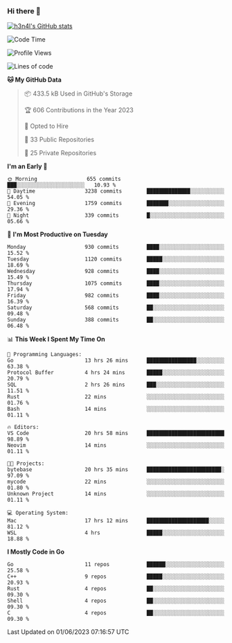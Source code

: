 ### Hi there 👋

[![h3n4l's GitHub stats](https://github-readme-stats.vercel.app/api?username=h3n4l&count_private=true&show_icons=true&theme=radical)](https://github.com/h3n4l/github-readme-stats)

<!--START_SECTION:waka-->
![Code Time](http://img.shields.io/badge/Code%20Time-1%2C261%20hrs%2027%20mins-blue)

![Profile Views](http://img.shields.io/badge/Profile%20Views-1-blue)

![Lines of code](https://img.shields.io/badge/From%20Hello%20World%20I%27ve%20Written-3.0%20million%20lines%20of%20code-blue)

**🐱 My GitHub Data** 

> 📦 433.5 kB Used in GitHub's Storage 
 > 
> 🏆 606 Contributions in the Year 2023
 > 
> 💼 Opted to Hire
 > 
> 📜 33 Public Repositories 
 > 
> 🔑 25 Private Repositories 
 > 
**I'm an Early 🐤** 

```text
🌞 Morning                655 commits         ███░░░░░░░░░░░░░░░░░░░░░░   10.93 % 
🌆 Daytime                3238 commits        ██████████████░░░░░░░░░░░   54.05 % 
🌃 Evening                1759 commits        ███████░░░░░░░░░░░░░░░░░░   29.36 % 
🌙 Night                  339 commits         █░░░░░░░░░░░░░░░░░░░░░░░░   05.66 % 
```
📅 **I'm Most Productive on Tuesday** 

```text
Monday                   930 commits         ████░░░░░░░░░░░░░░░░░░░░░   15.52 % 
Tuesday                  1120 commits        █████░░░░░░░░░░░░░░░░░░░░   18.69 % 
Wednesday                928 commits         ████░░░░░░░░░░░░░░░░░░░░░   15.49 % 
Thursday                 1075 commits        ████░░░░░░░░░░░░░░░░░░░░░   17.94 % 
Friday                   982 commits         ████░░░░░░░░░░░░░░░░░░░░░   16.39 % 
Saturday                 568 commits         ██░░░░░░░░░░░░░░░░░░░░░░░   09.48 % 
Sunday                   388 commits         ██░░░░░░░░░░░░░░░░░░░░░░░   06.48 % 
```


📊 **This Week I Spent My Time On** 

```text
💬 Programming Languages: 
Go                       13 hrs 26 mins      ████████████████░░░░░░░░░   63.38 % 
Protocol Buffer          4 hrs 24 mins       █████░░░░░░░░░░░░░░░░░░░░   20.79 % 
SQL                      2 hrs 26 mins       ███░░░░░░░░░░░░░░░░░░░░░░   11.51 % 
Rust                     22 mins             ░░░░░░░░░░░░░░░░░░░░░░░░░   01.76 % 
Bash                     14 mins             ░░░░░░░░░░░░░░░░░░░░░░░░░   01.11 % 

🔥 Editors: 
VS Code                  20 hrs 58 mins      █████████████████████████   98.89 % 
Neovim                   14 mins             ░░░░░░░░░░░░░░░░░░░░░░░░░   01.11 % 

🐱‍💻 Projects: 
bytebase                 20 hrs 35 mins      ████████████████████████░   97.09 % 
mycode                   22 mins             ░░░░░░░░░░░░░░░░░░░░░░░░░   01.80 % 
Unknown Project          14 mins             ░░░░░░░░░░░░░░░░░░░░░░░░░   01.11 % 

💻 Operating System: 
Mac                      17 hrs 12 mins      ████████████████████░░░░░   81.12 % 
WSL                      4 hrs               █████░░░░░░░░░░░░░░░░░░░░   18.88 % 
```

**I Mostly Code in Go** 

```text
Go                       11 repos            ██████░░░░░░░░░░░░░░░░░░░   25.58 % 
C++                      9 repos             █████░░░░░░░░░░░░░░░░░░░░   20.93 % 
Rust                     4 repos             ██░░░░░░░░░░░░░░░░░░░░░░░   09.30 % 
Shell                    4 repos             ██░░░░░░░░░░░░░░░░░░░░░░░   09.30 % 
C                        4 repos             ██░░░░░░░░░░░░░░░░░░░░░░░   09.30 % 
```




 Last Updated on 01/06/2023 07:16:57 UTC
<!--END_SECTION:waka-->

